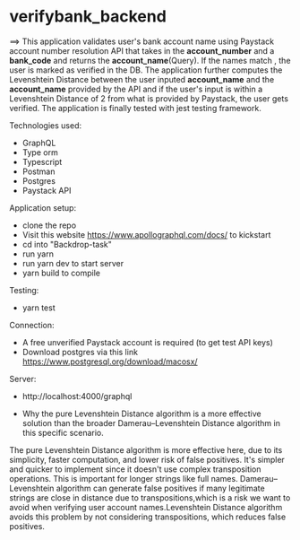 # verifybank_backend

==> This application validates user's bank account name using Paystack account number resolution API that takes in the **account_number** and a **bank_code** and returns the **account_name**(Query). If the names match , the user is marked as verified in the DB.
The application further computes the Levenshtein Distance between the user inputed **account_name** and the **account_name** provided by the API and if the user's input is within a Levenshtein Distance of 2 from what is provided by Paystack, the user gets verified.
The application is finally tested with jest testing framework.

Technologies used:
 * GraphQL
 * Type orm
 * Typescript
 * Postman
 * Postgres
 * Paystack API

Application setup:
 * clone the repo
 * Visit this website https://www.apollographql.com/docs/ to kickstart
 * cd into "Backdrop-task"
 * run yarn
 * run yarn dev to start server
 * yarn build to compile

Testing:
 * yarn test


Connection:
* A free unverified Paystack account is required (to get test API keys)
* Download postgres via this link https://www.postgresql.org/download/macosx/ 


Server:
* http://localhost:4000/graphql

- Why the pure Levenshtein Distance algorithm is a more effective solution than the broader Damerau–Levenshtein Distance algorithm in this specific scenario.

The pure Levenshtein Distance algorithm is more effective here, due to its simplicity, faster computation, and lower risk of false positives. It's simpler and quicker to implement since it doesn't use complex transposition operations. This is important for longer strings like full names. Damerau–Levenshtein algorithm can generate false positives if many legitimate strings are close in distance due to transpositions,which is a risk we want to avoid when verifying user account names.Levenshtein Distance algorithm avoids this problem by not considering transpositions, which reduces false positives.
